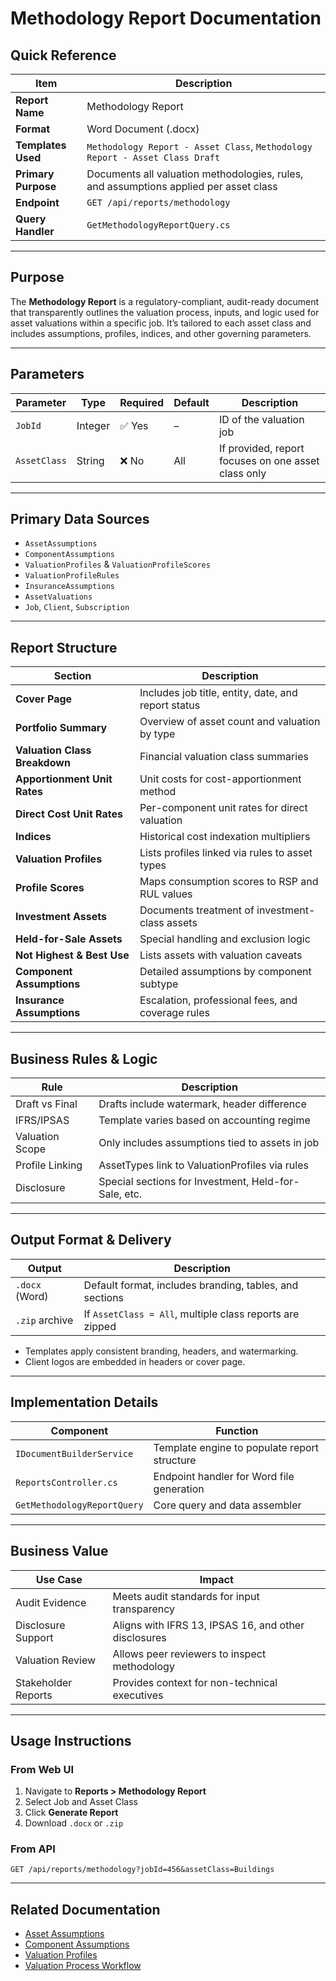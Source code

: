 # Methodology Report Documentation

## Quick Reference

| Item                | Description                                                                           |
| ------------------- | ------------------------------------------------------------------------------------- |
| **Report Name**     | Methodology Report                                                                    |
| **Format**          | Word Document (.docx)                                                                 |
| **Templates Used**  | `Methodology Report - Asset Class`, `Methodology Report - Asset Class Draft`          |
| **Primary Purpose** | Documents all valuation methodologies, rules, and assumptions applied per asset class |
| **Endpoint**        | `GET /api/reports/methodology`                                                        |
| **Query Handler**   | `GetMethodologyReportQuery.cs`                                                        |

---

## Purpose

The **Methodology Report** is a regulatory-compliant, audit-ready document that transparently outlines the valuation process, inputs, and logic used for asset valuations within a specific job. It’s tailored to each asset class and includes assumptions, profiles, indices, and other governing parameters.

---

## Parameters

| Parameter    | Type    | Required | Default | Description                                         |
| ------------ | ------- | -------- | ------- | --------------------------------------------------- |
| `JobId`      | Integer | ✅ Yes    | –       | ID of the valuation job                             |
| `AssetClass` | String  | ❌ No     | All     | If provided, report focuses on one asset class only |

---

## Primary Data Sources

* `AssetAssumptions`
* `ComponentAssumptions`
* `ValuationProfiles` & `ValuationProfileScores`
* `ValuationProfileRules`
* `InsuranceAssumptions`
* `AssetValuations`
* `Job`, `Client`, `Subscription`

---

## Report Structure

| Section                       | Description                                         |
| ----------------------------- | --------------------------------------------------- |
| **Cover Page**                | Includes job title, entity, date, and report status |
| **Portfolio Summary**         | Overview of asset count and valuation by type       |
| **Valuation Class Breakdown** | Financial valuation class summaries                 |
| **Apportionment Unit Rates**  | Unit costs for cost-apportionment method            |
| **Direct Cost Unit Rates**    | Per-component unit rates for direct valuation       |
| **Indices**                   | Historical cost indexation multipliers              |
| **Valuation Profiles**        | Lists profiles linked via rules to asset types      |
| **Profile Scores**            | Maps consumption scores to RSP and RUL values       |
| **Investment Assets**         | Documents treatment of investment-class assets      |
| **Held-for-Sale Assets**      | Special handling and exclusion logic                |
| **Not Highest & Best Use**    | Lists assets with valuation caveats                 |
| **Component Assumptions**     | Detailed assumptions by component subtype           |
| **Insurance Assumptions**     | Escalation, professional fees, and coverage rules   |

---

## Business Rules & Logic

| Rule            | Description                                          |
| --------------- | ---------------------------------------------------- |
| Draft vs Final  | Drafts include watermark, header difference          |
| IFRS/IPSAS      | Template varies based on accounting regime           |
| Valuation Scope | Only includes assumptions tied to assets in job      |
| Profile Linking | AssetTypes link to ValuationProfiles via rules       |
| Disclosure      | Special sections for Investment, Held-for-Sale, etc. |

---

## Output Format & Delivery

| Output         | Description                                              |
| -------------- | -------------------------------------------------------- |
| `.docx` (Word) | Default format, includes branding, tables, and sections  |
| `.zip` archive | If `AssetClass = All`, multiple class reports are zipped |

* Templates apply consistent branding, headers, and watermarking.
* Client logos are embedded in headers or cover page.

---

## Implementation Details

| Component                   | Function                                     |
| --------------------------- | -------------------------------------------- |
| `IDocumentBuilderService`   | Template engine to populate report structure |
| `ReportsController.cs`      | Endpoint handler for Word file generation    |
| `GetMethodologyReportQuery` | Core query and data assembler                |

---

## Business Value

| Use Case            | Impact                                               |
| ------------------- | ---------------------------------------------------- |
| Audit Evidence      | Meets audit standards for input transparency         |
| Disclosure Support  | Aligns with IFRS 13, IPSAS 16, and other disclosures |
| Valuation Review    | Allows peer reviewers to inspect methodology         |
| Stakeholder Reports | Provides context for non-technical executives        |

---

## Usage Instructions

### From Web UI

1. Navigate to **Reports > Methodology Report**
2. Select Job and Asset Class
3. Click **Generate Report**
4. Download `.docx` or `.zip`

### From API

```http
GET /api/reports/methodology?jobId=456&assetClass=Buildings
```

---

## Related Documentation

* [Asset Assumptions](../Models/AssetAssumptions)
* [Component Assumptions](../Models/ComponentAssumptions)
* [Valuation Profiles](../DataDictionary/Valuation_Fields_Dictionary)
* [Valuation Process Workflow](../Workflows/Valuation_Process_Workflow)
